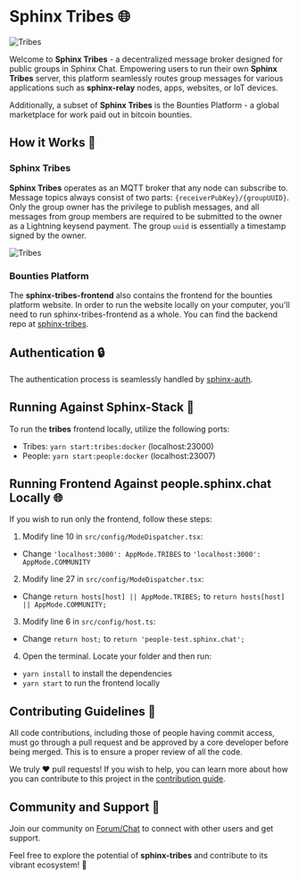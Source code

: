 # Sphinx Tribes 🌐

![Tribes](https://github.com/stakwork/sphinx-tribes/raw/master/img/sphinx-tribes.png)

Welcome to **Sphinx Tribes** - a decentralized message broker designed for public groups in Sphinx Chat. Empowering users to run their own **Sphinx Tribes** server, this platform seamlessly routes group messages for various applications such as **sphinx-relay** nodes, apps, websites, or IoT devices. 

Additionally, a subset of **Sphinx Tribes** is the Bounties Platform - a global marketplace for work paid out in bitcoin bounties. 

## How it Works 🚀

### Sphinx Tribes
**Sphinx Tribes** operates as an MQTT broker that any node can subscribe to. Message topics always consist of two parts: `{receiverPubKey}/{groupUUID}`. Only the group owner has the privilege to publish messages, and all messages from group members are required to be submitted to the owner as a Lightning keysend payment. The group `uuid` is essentially a timestamp signed by the owner.

![Tribes](https://github.com/stakwork/sphinx-tribes/raw/master/img/tribes.jpg)

### Bounties Platform
The **sphinx-tribes-frontend** also contains the frontend for the bounties platform website. In order to run the website locally on your computer, you'll need to run sphinx-tribes-frontend as a whole. You can find the backend repo at [sphinx-tribes](https://github.com/stakwork/sphinx-tribes).


## Authentication 🔒

The authentication process is seamlessly handled by [sphinx-auth](https://github.com/stakwork/sphinx-auth).

## Running Against Sphinx-Stack 🏃

To run the **tribes** frontend locally, utilize the following ports:

- Tribes: `yarn start:tribes:docker` (localhost:23000)
- People: `yarn start:people:docker` (localhost:23007)

## Running Frontend Against people.sphinx.chat Locally 🌐

If you wish to run only the frontend, follow these steps:

1. Modify line 10 in `src/config/ModeDispatcher.tsx`: 
 - Change `'localhost:3000': AppMode.TRIBES` to `'localhost:3000': AppMode.COMMUNITY`

2. Modify line 27 in `src/config/ModeDispatcher.tsx`: 
 - Change `return hosts[host] || AppMode.TRIBES;` to `return hosts[host] || AppMode.COMMUNITY;`

3. Modify line 6 in `src/config/host.ts`: 
 - Change `return host;` to `return 'people-test.sphinx.chat';`

4. Open the terminal. Locate your folder and then run:

- `yarn install` to install the dependencies
- `yarn start` to run the frontend locally

## Contributing Guidelines 🤝

All code contributions, including those of people having commit access, must go through a pull request and be approved by a core developer before being merged. This is to ensure a proper review of all the code.

We truly ❤️ pull requests! If you wish to help, you can learn more about how you can contribute to this project in the [contribution guide](CONTRIBUTING.md).
## Community and Support 💬

Join our community on [Forum/Chat](https://people.sphinx.chat) to connect with other users and get support.

Feel free to explore the potential of **sphinx-tribes** and contribute to its vibrant ecosystem! 🌟

